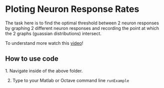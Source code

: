 Ploting Neuron Response Rates
=============================

The task here is to find the optimal threshold between 2 neuron responses by 
graphing 2 different neuron responses and recording the point at which the 2 graphs (guassian distributions)
intersect. 

To understand more watch this [video](http://www.doingisunderstanding.com/Videos/Neuronal_Decoding)!

<h2>How to use code</h2>
1. Navigate inside of the above folder.

2. Type to your Matlab or Octave command line ```runExample```